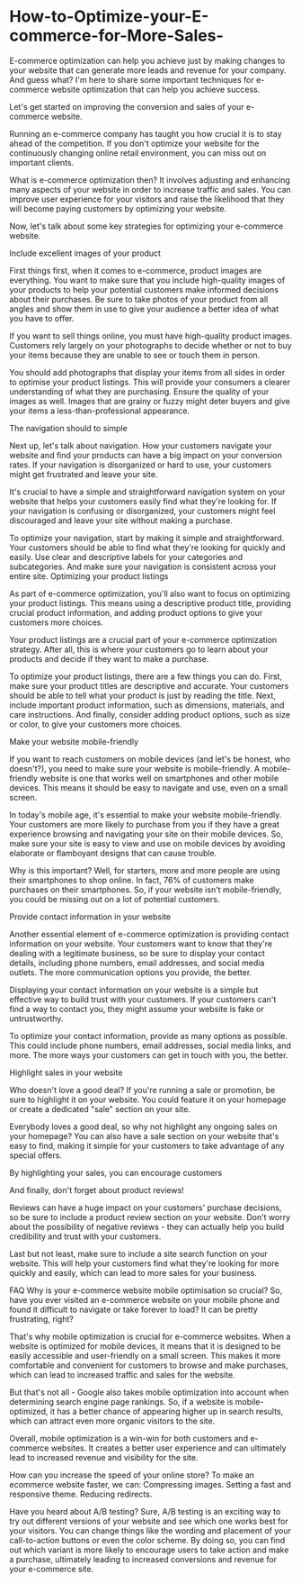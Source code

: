 # How-to-Optimize-your-E-commerce-for-More-Sales-
E-commerce optimization can help you achieve just by making changes to your website that can generate more leads and revenue for your company. And guess what? I'm here to share some important techniques for e-commerce website optimization that can help you achieve success.



Let's get started on improving the conversion and sales of your e-commerce website.

Running an e-commerce company has taught you how crucial it is to stay ahead of the competition. If you don't optimize your website for the continuously changing online retail environment, you can miss out on important clients.

What is e-commerce optimization then? It involves adjusting and enhancing many aspects of your website in order to increase traffic and sales. You can improve user experience for your visitors and raise the likelihood that they will become paying customers by optimizing your website.


Now, let's talk about some key strategies for optimizing your e-commerce website.

Include excellent images of your product

First things first, when it comes to e-commerce, product images are everything. You want to make sure that you include high-quality images of your products to help your potential customers make informed decisions about their purchases. Be sure to take photos of your product from all angles and show them in use to give your audience a better idea of what you have to offer.

If you want to sell things online, you must have high-quality product images. Customers rely largely on your photographs to decide whether or not to buy your items because they are unable to see or touch them in person.

You should add photographs that display your items from all sides in order to optimise your product listings. This will provide your consumers a clearer understanding of what they are purchasing. Ensure the quality of your images as well. Images that are grainy or fuzzy might deter buyers and give your items a less-than-professional appearance.


The navigation should to simple

Next up, let's talk about navigation. How your customers navigate your website and find your products can have a big impact on your conversion rates. If your navigation is disorganized or hard to use, your customers might get frustrated and leave your site.

It's crucial to have a simple and straightforward navigation system on your website that helps your customers easily find what they're looking for. If your navigation is confusing or disorganized, your customers might feel discouraged and leave your site without making a purchase.

To optimize your navigation, start by making it simple and straightforward. Your customers should be able to find what they're looking for quickly and easily. Use clear and descriptive labels for your categories and subcategories. And make sure your navigation is consistent across your entire site.
Optimizing your product listings

As part of e-commerce optimization, you'll also want to focus on optimizing your product listings. This means using a descriptive product title, providing crucial product information, and adding product options to give your customers more choices.
 
Your product listings are a crucial part of your e-commerce optimization strategy. After all, this is where your customers go to learn about your products and decide if they want to make a purchase.

To optimize your product listings, there are a few things you can do. First, make sure your product titles are descriptive and accurate. Your customers should be able to tell what your product is just by reading the title. Next, include important product information, such as dimensions, materials, and care instructions. And finally, consider adding product options, such as size or color, to give your customers more choices.

Make your website mobile-friendly

If you want to reach customers on mobile devices (and let's be honest, who doesn't?), you need to make sure your website is mobile-friendly. A mobile-friendly website is one that works well on smartphones and other mobile devices. This means it should be easy to navigate and use, even on a small screen.

In today's mobile age, it's essential to make your website mobile-friendly. Your customers are more likely to purchase from you if they have a great experience browsing and navigating your site on their mobile devices. So, make sure your site is easy to view and use on mobile devices by avoiding elaborate or flamboyant designs that can cause trouble.


Why is this important? Well, for starters, more and more people are using their smartphones to shop online. In fact, 76% of customers make purchases on their smartphones. So, if your website isn't mobile-friendly, you could be missing out on a lot of potential customers.

Provide contact information in your website

Another essential element of e-commerce optimization is providing contact information on your website. Your customers want to know that they're dealing with a legitimate business, so be sure to display your contact details, including phone numbers, email addresses, and social media outlets. The more communication options you provide, the better.


Displaying your contact information on your website is a simple but effective way to build trust with your customers. If your customers can't find a way to contact you, they might assume your website is fake or untrustworthy.

To optimize your contact information, provide as many options as possible. This could include phone numbers, email addresses, social media links, and more. The more ways your customers can get in touch with you, the better.

Highlight sales in your website

Who doesn't love a good deal? If you're running a sale or promotion, be sure to highlight it on your website. You could feature it on your homepage or create a dedicated "sale" section on your site.


Everybody loves a good deal, so why not highlight any ongoing sales on your homepage? You can also have a sale section on your website that's easy to find, making it simple for your customers to take advantage of any special offers.

By highlighting your sales, you can encourage customers


And finally, don't forget about product reviews! 

Reviews can have a huge impact on your customers' purchase decisions, so be sure to include a product review section on your website. Don't worry about the possibility of negative reviews - they can actually help you build credibility and trust with your customers.


Last but not least, make sure to include a site search function on your website. This will help your customers find what they're looking for more quickly and easily, which can lead to more sales for your business.

FAQ
Why is your e-commerce website mobile optimisation so crucial?
So, have you ever visited an e-commerce website on your mobile phone and found it difficult to navigate or take forever to load? It can be pretty frustrating, right?

That's why mobile optimization is crucial for e-commerce websites. When a website is optimized for mobile devices, it means that it is designed to be easily accessible and user-friendly on a small screen. This makes it more comfortable and convenient for customers to browse and make purchases, which can lead to increased traffic and sales for the website.

But that's not all - Google also takes mobile optimization into account when determining search engine page rankings. So, if a website is mobile-optimized, it has a better chance of appearing higher up in search results, which can attract even more organic visitors to the site.

Overall, mobile optimization is a win-win for both customers and e-commerce websites. It creates a better user experience and can ultimately lead to increased revenue and visibility for the site.

How can you increase the speed of your online store?
To make an ecommerce website faster, we can:
Compressing images.
Setting a fast and responsive theme.
Reducing redirects.


Have you heard about A/B testing? 
Sure, A/B testing is an exciting way to try out different versions of your website and see which one works best for your visitors. You can change things like the wording and placement of your call-to-action buttons or even the color scheme. By doing so, you can find out which variant is more likely to encourage users to take action and make a purchase, ultimately leading to increased conversions and revenue for your e-commerce site.

